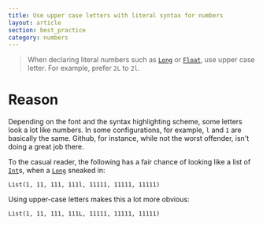 ```yaml
---
title: Use upper case letters with literal syntax for numbers
layout: article
section: best_practice
category: numbers
---
```


> When declaring literal numbers such as [`Long`] or [`Float`], use upper case letter. For example, prefer `2L` to `2l`.

# Reason

Depending on the font and the syntax highlighting scheme, some letters look a lot like numbers. In some configurations, for example, `l` and `1` are basically the same. Github, for instance, while not the worst offender, isn't doing a great job there.

To the casual reader, the following has a fair chance of looking like a list of [`Int`]s, when a [`Long`] sneaked in:

```tut:book
List(1, 11, 111, 111l, 11111, 11111, 11111)
```

Using upper-case letters makes this a lot more obvious:

```tut:book
List(1, 11, 111, 111L, 11111, 11111, 11111)
```

[`Long`]:https://www.scala-lang.org/api/2.12.8/scala/Long.html
[`Float`]:https://www.scala-lang.org/api/2.12.8/scala/Float.html
[`Int`]:https://www.scala-lang.org/api/2.12.8/scala/Int.html
